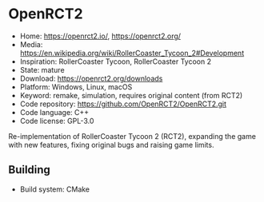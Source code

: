 # OpenRCT2

- Home: https://openrct2.io/, https://openrct2.org/
- Media: https://en.wikipedia.org/wiki/RollerCoaster_Tycoon_2#Development
- Inspiration: RollerCoaster Tycoon, RollerCoaster Tycoon 2
- State: mature
- Download: https://openrct2.org/downloads
- Platform: Windows, Linux, macOS
- Keyword: remake, simulation, requires original content (from RCT2)
- Code repository: https://github.com/OpenRCT2/OpenRCT2.git
- Code language: C++
- Code license: GPL-3.0

Re-implementation of RollerCoaster Tycoon 2 (RCT2), expanding the game with new features, fixing original bugs and raising game limits.

## Building

- Build system: CMake
